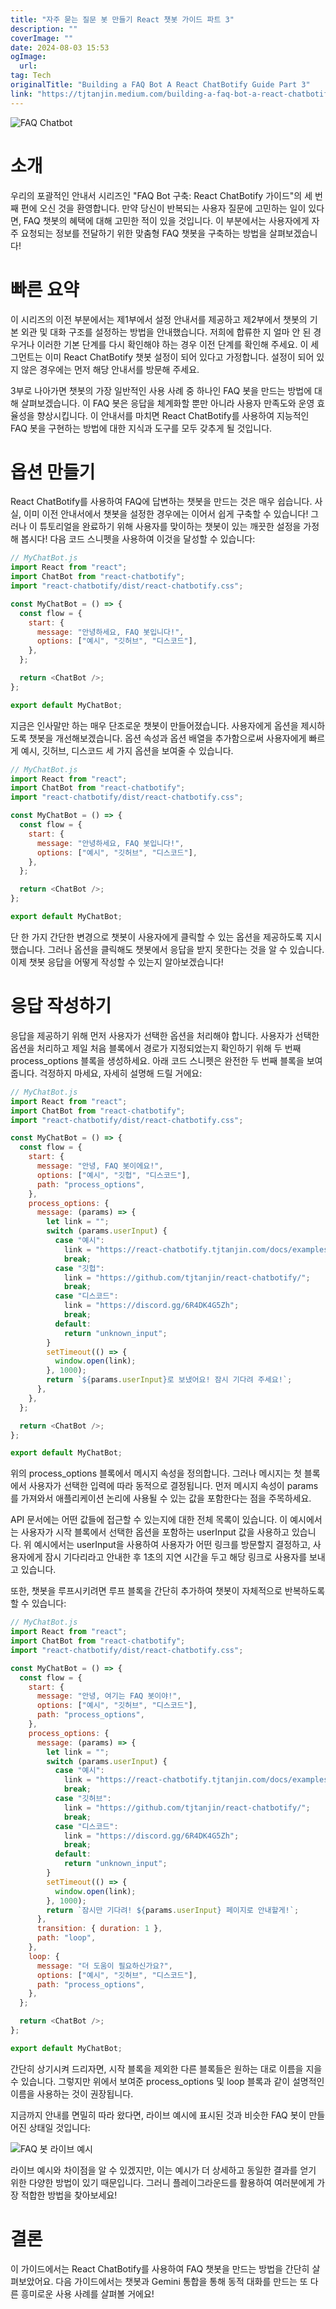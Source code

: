 ```yaml
---
title: "자주 묻는 질문 봇 만들기 React 챗봇 가이드 파트 3"
description: ""
coverImage: ""
date: 2024-08-03 15:53
ogImage: 
  url: 
tag: Tech
originalTitle: "Building a FAQ Bot A React ChatBotify Guide Part 3"
link: "https://tjtanjin.medium.com/building-a-faq-bot-a-react-chatbotify-guide-part-3-7ce13d09933e"
---
```




![FAQ Chatbot](/assets/img/Building-a-FAQ-Bot:-A-React-ChatBotify-Guide-(Part-3)_0.png)

# 소개

우리의 포괄적인 안내서 시리즈인 "FAQ Bot 구축: React ChatBotify 가이드"의 세 번째 편에 오신 것을 환영합니다. 만약 당신이 반복되는 사용자 질문에 고민하는 일이 있다면, FAQ 챗봇의 혜택에 대해 고민한 적이 있을 것입니다. 이 부분에서는 사용자에게 자주 요청되는 정보를 전달하기 위한 맞춤형 FAQ 챗봇을 구축하는 방법을 살펴보겠습니다!

# 빠른 요약

<div class="content-ad"></div>

이 시리즈의 이전 부분에서는 제1부에서 설정 안내서를 제공하고 제2부에서 챗봇의 기본 외관 및 대화 구조를 설정하는 방법을 안내했습니다. 저희에 합류한 지 얼마 안 된 경우거나 이러한 기본 단계를 다시 확인해야 하는 경우 이전 단계를 확인해 주세요. 이 세그먼트는 이미 React ChatBotify 챗봇 설정이 되어 있다고 가정합니다. 설정이 되어 있지 않은 경우에는 먼저 해당 안내서를 방문해 주세요.

3부로 나아가면 챗봇의 가장 일반적인 사용 사례 중 하나인 FAQ 봇을 만드는 방법에 대해 살펴보겠습니다. 이 FAQ 봇은 응답을 체계화할 뿐만 아니라 사용자 만족도와 운영 효율성을 향상시킵니다. 이 안내서를 마치면 React ChatBotify를 사용하여 지능적인 FAQ 봇을 구현하는 방법에 대한 지식과 도구를 모두 갖추게 될 것입니다.

# 옵션 만들기

React ChatBotify를 사용하여 FAQ에 답변하는 챗봇을 만드는 것은 매우 쉽습니다. 사실, 이미 이전 안내서에서 챗봇을 설정한 경우에는 이어서 쉽게 구축할 수 있습니다! 그러나 이 튜토리얼을 완료하기 위해 사용자를 맞이하는 챗봇이 있는 깨끗한 설정을 가정해 봅시다! 다음 코드 스니펫을 사용하여 이것을 달성할 수 있습니다:

<div class="content-ad"></div>

```js
// MyChatBot.js
import React from "react";
import ChatBot from "react-chatbotify";
import "react-chatbotify/dist/react-chatbotify.css";

const MyChatBot = () => {
  const flow = {
    start: {
      message: "안녕하세요, FAQ 봇입니다!",
      options: ["예시", "깃허브", "디스코드"],
    },
  };

  return <ChatBot />;
};

export default MyChatBot;
```

지금은 인사말만 하는 매우 단조로운 챗봇이 만들어졌습니다. 사용자에게 옵션을 제시하도록 챗봇을 개선해보겠습니다. 옵션 속성과 옵션 배열을 추가함으로써 사용자에게 빠르게 예시, 깃허브, 디스코드 세 가지 옵션을 보여줄 수 있습니다.

```js
// MyChatBot.js
import React from "react";
import ChatBot from "react-chatbotify";
import "react-chatbotify/dist/react-chatbotify.css";

const MyChatBot = () => {
  const flow = {
    start: {
      message: "안녕하세요, FAQ 봇입니다!",
      options: ["예시", "깃허브", "디스코드"],
    },
  };

  return <ChatBot />;
};

export default MyChatBot;
```

단 한 가지 간단한 변경으로 챗봇이 사용자에게 클릭할 수 있는 옵션을 제공하도록 지시했습니다. 그러나 옵션을 클릭해도 챗봇에서 응답을 받지 못한다는 것을 알 수 있습니다. 이제 챗봇 응답을 어떻게 작성할 수 있는지 알아보겠습니다!

<div class="content-ad"></div>

# 응답 작성하기

응답을 제공하기 위해 먼저 사용자가 선택한 옵션을 처리해야 합니다. 사용자가 선택한 옵션을 처리하고 제일 처음 블록에서 경로가 지정되었는지 확인하기 위해 두 번째 process_options 블록을 생성하세요. 아래 코드 스니펫은 완전한 두 번째 블록을 보여줍니다. 걱정하지 마세요, 자세히 설명해 드릴 거에요:

```js
// MyChatBot.js
import React from "react";
import ChatBot from "react-chatbotify";
import "react-chatbotify/dist/react-chatbotify.css";

const MyChatBot = () => {
  const flow = {
    start: {
      message: "안녕, FAQ 봇이에요!",
      options: ["예시", "깃헙", "디스코드"],
      path: "process_options",
    },
    process_options: {
      message: (params) => {
        let link = "";
        switch (params.userInput) {
          case "예시":
            link = "https://react-chatbotify.tjtanjin.com/docs/examples/basic_form";
            break;
          case "깃헙":
            link = "https://github.com/tjtanjin/react-chatbotify/";
            break;
          case "디스코드":
            link = "https://discord.gg/6R4DK4G5Zh";
            break;
          default:
            return "unknown_input";
        }
        setTimeout(() => {
          window.open(link);
        }, 1000);
        return `${params.userInput}로 보냈어요! 잠시 기다려 주세요!`;
      },
    },
  };

  return <ChatBot />;
};

export default MyChatBot;
```

위의 process_options 블록에서 메시지 속성을 정의합니다. 그러나 메시지는 첫 블록에서 사용자가 선택한 입력에 따라 동적으로 결정됩니다. 먼저 메시지 속성이 params를 가져와서 애플리케이션 논리에 사용될 수 있는 값을 포함한다는 점을 주목하세요.

<div class="content-ad"></div>

API 문서에는 어떤 값들에 접근할 수 있는지에 대한 전체 목록이 있습니다. 이 예시에서는 사용자가 시작 블록에서 선택한 옵션을 포함하는 userInput 값을 사용하고 있습니다. 위 예시에서는 userInput을 사용하여 사용자가 어떤 링크를 방문할지 결정하고, 사용자에게 잠시 기다리라고 안내한 후 1초의 지연 시간을 두고 해당 링크로 사용자를 보내고 있습니다.

또한, 챗봇을 루프시키려면 루프 블록을 간단히 추가하여 챗봇이 자체적으로 반복하도록 할 수 있습니다:

```js
// MyChatBot.js
import React from "react";
import ChatBot from "react-chatbotify";
import "react-chatbotify/dist/react-chatbotify.css";

const MyChatBot = () => {
  const flow = {
    start: {
      message: "안녕, 여기는 FAQ 봇이야!",
      options: ["예시", "깃허브", "디스코드"],
      path: "process_options",
    },
    process_options: {
      message: (params) => {
        let link = "";
        switch (params.userInput) {
          case "예시":
            link = "https://react-chatbotify.tjtanjin.com/docs/examples/basic_form";
            break;
          case "깃허브":
            link = "https://github.com/tjtanjin/react-chatbotify/";
            break;
          case "디스코드":
            link = "https://discord.gg/6R4DK4G5Zh";
            break;
          default:
            return "unknown_input";
        }
        setTimeout(() => {
          window.open(link);
        }, 1000);
        return `잠시만 기다려! ${params.userInput} 페이지로 안내할게!`;
      },
      transition: { duration: 1 },
      path: "loop",
    },
    loop: {
      message: "더 도움이 필요하신가요?",
      options: ["예시", "깃허브", "디스코드"],
      path: "process_options",
    },
  };

  return <ChatBot />;
};

export default MyChatBot;
```

간단히 상기시켜 드리자면, 시작 블록을 제외한 다른 블록들은 원하는 대로 이름을 지을 수 있습니다. 그렇지만 위에서 보여준 process_options 및 loop 블록과 같이 설명적인 이름을 사용하는 것이 권장됩니다.

<div class="content-ad"></div>

지금까지 안내를 면밀히 따라 왔다면, 라이브 예시에 표시된 것과 비슷한 FAQ 봇이 만들어진 상태일 것입니다:

![FAQ 봇 라이브 예시](/assets/img/Building-a-FAQ-Bot:-A-React-ChatBotify-Guide-(Part-3)_1.png)

라이브 예시와 차이점을 알 수 있겠지만, 이는 예시가 더 상세하고 동일한 결과를 얻기 위한 다양한 방법이 있기 때문입니다. 그러니 플레이그라운드를 활용하여 여러분에게 가장 적합한 방법을 찾아보세요!

# 결론

<div class="content-ad"></div>

이 가이드에서는 React ChatBotify를 사용하여 FAQ 챗봇을 만드는 방법을 간단히 살펴보았어요. 다음 가이드에서는 챗봇과 Gemini 통합을 통해 동적 대화를 만드는 또 다른 흥미로운 사용 사례를 살펴볼 거에요!
